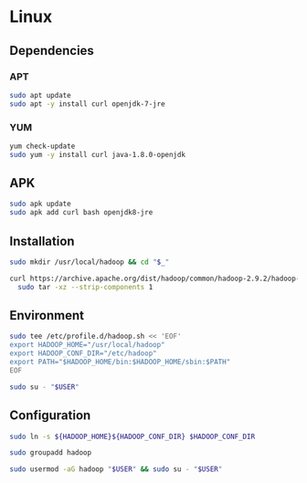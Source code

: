 # Linux

## Dependencies

### APT

```sh
sudo apt update
sudo apt -y install curl openjdk-7-jre
```

### YUM

```sh
yum check-update
sudo yum -y install curl java-1.8.0-openjdk
```

## APK

```sh
sudo apk update
sudo apk add curl bash openjdk8-jre
```

## Installation

```sh
sudo mkdir /usr/local/hadoop && cd "$_"
```

```sh
curl https://archive.apache.org/dist/hadoop/common/hadoop-2.9.2/hadoop-2.9.2.tar.gz | \
  sudo tar -xz --strip-components 1
```

## Environment

```sh
sudo tee /etc/profile.d/hadoop.sh << 'EOF'
export HADOOP_HOME="/usr/local/hadoop"
export HADOOP_CONF_DIR="/etc/hadoop"
export PATH="$HADOOP_HOME/bin:$HADOOP_HOME/sbin:$PATH"
EOF
```

```sh
sudo su - "$USER"
```

## Configuration

```sh
sudo ln -s ${HADOOP_HOME}${HADOOP_CONF_DIR} $HADOOP_CONF_DIR
```

```sh
sudo groupadd hadoop
```

```sh
sudo usermod -aG hadoop "$USER" && sudo su - "$USER"
```
